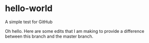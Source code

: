 # hello-world
A simple test for GitHub

Oh hello. Here are some edits that I am making to provide a difference between this branch and the master branch.
